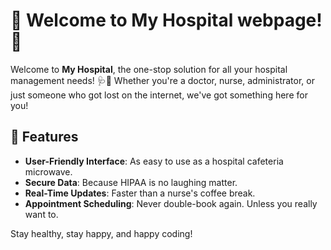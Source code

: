 

# 🏥 Welcome to My Hospital webpage! 🏥


Welcome to **My Hospital**, the one-stop solution for all your hospital management needs! 🩺💉 Whether you're a doctor, nurse, administrator, or just someone who got lost on the internet, we've got something here for you! 

## 🚀 Features

- **User-Friendly Interface**: As easy to use as a hospital cafeteria microwave.
- **Secure Data**: Because HIPAA is no laughing matter.
- **Real-Time Updates**: Faster than a nurse's coffee break.
- **Appointment Scheduling**: Never double-book again. Unless you really want to.

Stay healthy, stay happy, and happy coding!


